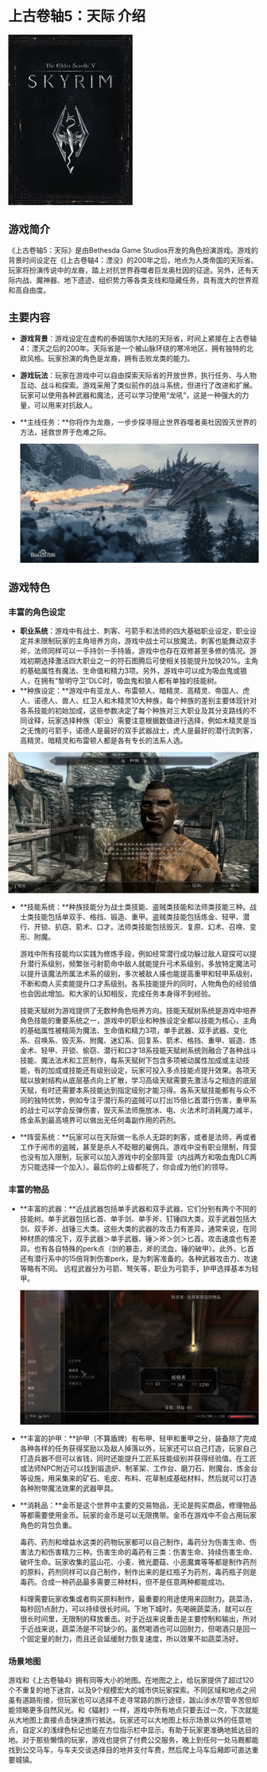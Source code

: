 # 上古卷轴5：天际 介绍

![](https://raw.githubusercontent.com/FUZERK/picture/main/202311200833264.png)

## 游戏简介
《上古卷轴5：天际》是由Bethesda Game Studios开发的角色扮演游戏。游戏的背景时间设定在《[上古卷轴4：湮没》的200年之后，地点为人类帝国的天际省。玩家将扮演传说中的龙裔，踏上对抗世界吞噬者巨龙奥杜因的征途。另外，还有天际内战、魔神器、地下遗迹、组织势力等各类支线和隐藏任务，具有庞大的世界观和高自由度。

## 主要内容
- **游戏背景**：游戏设定在虚构的泰姆瑞尔大陆的天际省，时间上紧接在上古卷轴4：湮灭之后的200年。天际省是一个被山脉环绕的寒冷地区，拥有独特的北欧风格。玩家扮演的角色是龙裔，拥有击败龙类的能力。

- **游戏玩法**：玩家在游戏中可以自由探索天际省的开放世界，执行任务、与人物互动、战斗和探索。游戏采用了类似前作的战斗系统，但进行了改进和扩展。玩家可以使用各种武器和魔法，还可以学习使用“龙吼”，这是一种强大的力量，可以用来对抗敌人。

- **主线任务：**你将作为龙裔，一步步探寻阻止世界吞噬者奥杜因毁灭世界的方法，拯救世界于危难之际。

  ![](https://raw.githubusercontent.com/FUZERK/picture/main/202311200851494.jpg)

## 游戏特色

### 丰富的角色设定

* **职业系统**：游戏中有战士、刺客、弓箭手和法师的四大基础职业设定，职业设定并未限制玩家的主角培养方向，游戏中战士可以放魔法，刺客也能舞动双手斧，法师同样可以一手持剑一手持盾，游戏中也存在双修甚至多修的情况。游戏初期选择激活四大职业之一的符石图腾后可使相关技能提升加快20%。主角的基础属性有魔法、生命值和精力3项。另外，游戏中可以成为吸血鬼或狼人，在拥有“黎明守卫”DLC时，吸血鬼和狼人都有单独的技能树。
* **种族设定：**游戏中有亚龙人、布雷顿人、暗精灵、高精灵、帝国人、虎人、诺德人、兽人、红卫人和木精灵10大种族，每个种族的差别主要体现针对各系技能的初始加成，这些参数决定了每个种族对三大职业及其分支路线的不同诠释，玩家选择种族（职业）需要注意根据数值进行选择，例如木精灵是当之无愧的弓箭手，诺德人是最好的双手武器战士，虎人是最好的潜行流刺客，高精灵、暗精灵和布雷顿人都是各有专长的法系人选。

![](https://raw.githubusercontent.com/FUZERK/picture/main/202311200901083.jpg)

* **技能系统：**种族技能分为战士类技能、盗贼类技能和法师类技能三种。战士类技能包括单双手、格挡、锻造、重甲。盗贼类技能包括炼金、轻甲、潜行、开锁、扒窃、箭术、口才。法师类技能包括毁灭、复原、幻术、召唤、变形、附魔。

  游戏中所有技能均以实践为修炼手段，例如经常潜行成功躲过敌人窥探可以提升潜行系级别，频繁张弓射箭命中敌人就能提升弓术系级别，多放特定魔法可以提升该魔法所属法术系的级别，多次被敌人揍也能提高重甲和轻甲系级别，不断和商人买卖能提升口才系级别。各系技能提升的同时，人物角色的经验值也会因此增加。和大家的认知相反，完成任务本身得不到经验。

  技能天赋树为游戏提供了无数种角色培养方向。技能天赋树系统是游戏中培养角色技能的重要系统之一，游戏中的职业和种族设定全都以技能为核心，主角的基础属性被精简为魔法、生命值和精力3项，单手武器、双手武器、变化系、召唤系、毁灭系、附魔、迷幻系、回复系、箭术、格挡、重甲、锻造、炼金术、轻甲、开锁、偷窃、潜行和口才18系技能天赋树系统则融合了各种战斗技能、魔法法术和工匠制作，每系天赋树下包含多项被动属性加成或主动技能，有的加成或技能还有级别设定，玩家可投入多点技能点提升效果。各项天赋以放射结构从底层基点向上扩散，学习高级天赋需要先激活与之相连的底层天赋，有时还需要本系技能达到指定级别才能习得。各系天赋技能都有与众不同的独特优势，例如专注于潜行系的盗贼可以打出15倍匕首潜行伤害，重甲系的战士可以学会反弹伤害，毁灭系法师施放冰、电、火法术时消耗魔力减半，炼金系到最高境界可以做出无任何毒副作用的药剂。

* **阵营系统：**玩家可以在天际做一名杀人无踪的刺客，或者是法师，再或者工作于闹市的盗贼，甚至是杀人不眨眼的雇佣兵。游戏中没有职业限制，阵营也没有加入限制，玩家可以加入游戏中的全部阵营（内战两方和吸血鬼DLC两方只能选择一个加入）。最后你的上级都死了，你会成为他们的领导。

### 丰富的物品

* **丰富的武器：**近战武器包括单手武器和双手武器，它们分别有两个不同的技能树。单手武器包括匕首、单手剑、单手斧、钉锤四大类，双手武器包括大剑、双手斧、战锤三大类。这些大类的武器的攻击力有差异，通常来说，在同种材质的情况下，双手武器＞单手武器、锤＞斧＞剑＞匕首。攻击速度也有差异。也有各自特殊的perk点（剑的暴击，斧的流血，锤的破甲）。此外，匕首还有潜行系中的15倍背刺伤害perk，是为刺客准备的。各种武器攻击力、攻速等略有不同。 远程武器分为弓箭、弩矢等，职业为弓箭手，护甲选择基本为轻甲。

  ![](https://raw.githubusercontent.com/FUZERK/picture/main/202311200918238.jpg)

* **丰富的护甲：**护甲（不算盾牌）有布甲、轻甲和重甲之分，装备除了完成各种各样的任务获得奖励以及敌人掉落以外，玩家还可以自己打造，玩家自己打造兵器不但可以省钱，同时还能提升工匠系技能级别并获得经验值。在工匠或法师NPC附近可以找到锻造炉、制革架、工作台、磨刀石、附魔台、炼金台等设施，用采集来的矿石、毛皮、布料、花草制成基础材料，然后就可以打造各种附带魔法效果的武器甲具。

* **消耗品：**金币是这个世界中主要的交易物品，无论是购买商品，修理物品等都需要使用金币。玩家的金币是可以无限携带。金币在游戏中不会占用玩家角色的背包负重。

  毒药、药剂和增益水这类的药物玩家都可以自己制作，毒药分为伤害生命、伤害法力和伤害精力三种。伤害生命的毒药有三类：伤害生命、持续伤害生命、破坏生命。玩家收集的蓝山花、小麦、微光蘑菇、小恶魔粪等等都是制作药剂的原料，药剂同样可以自己制作，制作出来的是红瓶子为药剂，毒药瓶子则是毒药。合成一种药品最多需要三种材料，但不是任意两种都能成功。

  料理需要玩家收集或者购买原料制作，最重要的用途使用来回耐力。蔬菜汤，每秒回1点耐力，可以持续很长时间。下地下城时，先喝碗蔬菜汤，就可以在很长时间里，无限制的释放重击。对于近战来说重击是主要控制和输出，所对于近战来说，蔬菜汤是不可缺少的。虽然喝酒也可以回耐力，但喝酒只是回一个固定量的耐力，而且还会延缓耐力恢复速度，所以效果不如蔬菜汤好。

### 场景地图

游戏和《上古卷轴4》拥有同等大小的地图。在地图之上，给玩家提供了超过120个不重复的地下迷宫，以及9个规模宏大的城市供玩家探索。不同区域和地点之间虽有道路衔接，但玩家也可以选择不走寻常路的旅行途径，跋山涉水尽管辛苦但却能领略更多自然风光。和《辐射》一样，游戏中所有地点只要去过一次，下次就能从大地图上直接点击快速旅行抵达。玩家还可以大地图上标示场景以外的任意地点，自定义的浅绿色标记也能在方位指示栏中显示，有助于玩家更准确地抵达目的地。对于那些懒惰的玩家，游戏也提供了付费公交服务，晚上到任何一处马厩都能找到公交马车，与车夫交谈选择目的地并支付车费，然后爬上马车后厢即可直达重要城镇。